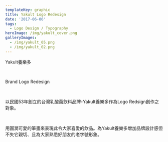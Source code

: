 ```yaml
---
templateKey: graphic
title: Yakult Logo Redesign
date: '2017-06-06'
tags:
  - Logo Design / Typography
heroImage: /img/yakult_cover.png
galleryImages:
  - /img/yakult_05.png
  - /img/yakult_02.png
---
```

Yakult養樂多 

<br/>

Brand Logo Redesign

<br/>

以民國53年創立的台灣乳酸菌飲料品牌-Yakult養樂多作為Logo Redsign創作之對象。

<br/>

用圓潤可愛的筆畫來表現此令大家喜愛的飲品。為Yakult養樂多增加品牌設計感但不失它親切、且為大家熟悉好朋友的老字號形象。
